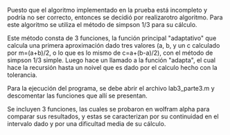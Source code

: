 Puesto que el algoritmo implementado en la prueba está incompleto y podría no ser correcto, 
entonces se decidió por realizarotro algoritmo.
Para este algoritmo se utiliza el método de simpson 1/3 para su cálculo.

Este método consta de 3 funciones, la función principal "adaptativo" que calcula una primera 
aproximación dado tres valores (a, b, y un c calculado por m=(a+b)/2, o lo que es lo mismo 
de c=a+(b-a)/2), con el método de simpson 1/3 simple. Luego hace un llamado a la función "adapta", 
el cual hace la recursión hasta un noivel que es dado por el calculo hecho con la tolerancia.

Para la ejecución del programa, se debe abrir el archivo lab3_parte3.m y descomentar las funciones 
que allí se presentan.

Se incluyen 3 funciones, las cuales se probaron en wolfram alpha para comparar sus resultados, y 
estas se caracterizan por su continuidad en el intervalo dado y por una dificultad media de su 
cálculo.

